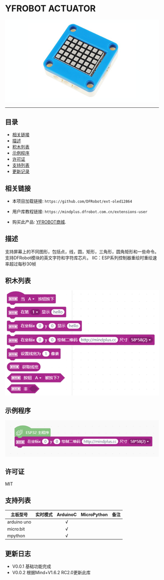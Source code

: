# YFROBOT ACTUATOR


![](./arduinoC/_images/featured.png)

---------------------------------------------------------

## 目录

* [相关链接](#相关链接)
* [描述](#描述)
* [积木列表](#积木列表)
* [示例程序](#示例程序)
* [许可证](#许可证)
* [支持列表](#支持列表)
* [更新记录](#更新记录)

## 相关链接
* 本项目加载链接: ```https://github.com/DFRobot/ext-oled12864```

* 用户库教程链接: ```https://mindplus.dfrobot.com.cn/extensions-user```

* 购买此产品: [YFROBOT商城](https://www.yfrobot.com/).

## 描述
支持屏幕上的不同图形，包括点，线，圆，矩形，三角形，圆角矩形和一些命令。
支持DFRobot模块的英文字符和字符库芯片。
IIC：ESP系列控制器重绘时重绘速率超过每秒30帧

## 积木列表

![](./arduinoC/_images/blocks.png)



## 示例程序

![](./arduinoC/_images/example.png)

## 许可证

MIT

## 支持列表

主板型号                | 实时模式    | ArduinoC   | MicroPython    | 备注
------------------ | :----------: | :----------: | :---------: | -----
arduino uno        |             |       √       |             | 
micro:bit        |             |       √       |             | 
mpython        |             |        √      |             | 


## 更新日志
* V0.0.1  基础功能完成
* V0.0.2  根据Mind+V1.6.2 RC2.0更新此库